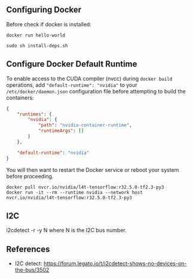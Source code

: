 ## Configuring Docker ##

Before check if docker is installed:

```
docker run hello-world
```

```
sudo sh install-deps.sh
```

## Configure Docker Default Runtime

To enable access to the CUDA compiler (nvcc) during `docker build` operations, add `"default-runtime": "nvidia"` to your `/etc/docker/daemon.json` configuration file before attempting to build the containers:

``` json
{
    "runtimes": {
        "nvidia": {
            "path": "nvidia-container-runtime",
            "runtimeArgs": []
        }
    },

    "default-runtime": "nvidia"
}
```

You will then want to restart the Docker service or reboot your system before proceeding.

```
docker pull nvcr.io/nvidia/l4t-tensorflow:r32.5.0-tf2.3-py3
docker run -it --rm --runtime nvidia --network host nvcr.io/nvidia/l4t-tensorflow:r32.5.0-tf2.3-py3
```

<!-- sudo apt-get install -y arduino arduino-mk i2c-tools minicom -->

## I2C ##
i2cdetect -r -y N where N is the I2C bus number.

## References ##

- I2C detect: https://forum.legato.io/t/i2cdetect-shows-no-devices-on-the-bus/3502